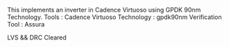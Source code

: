 This implements an inverter in Cadence Virtuoso using GPDK 90nm Technology.
Tools : Cadence Virtuoso
Technology : gpdk90nm
Verification Tool : Assura

LVS && DRC Cleared
